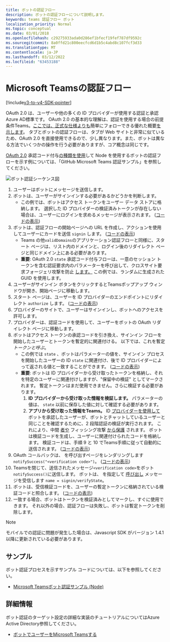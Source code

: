 ```yaml
---
title: ボットの認証フロー
description: ボットの認証フローについて説明します。
keywords: teams 認証フロー ボット
localization_priority: Normal
ms.topic: conceptual
ms.date: 03/01/2018
ms.openlocfilehash: c29275933ada0d286ef1bfecf19fef787df9592c
ms.sourcegitcommit: 8a0ffd21c800eecfcd6d1b5c4abd8c107fcf3d33
ms.translationtype: MT
ms.contentlocale: ja-JP
ms.lasthandoff: 03/12/2022
ms.locfileid: "63453188"
---
```

# <a name="microsoft-teams-authentication-flow-for-bots"></a>Microsoft Teamsの認証フロー

[!include[v3-to-v4-SDK-pointer](~/includes/v3-to-v4-pointer-bots.md)]

OAuth 2.0 は、ユーザーや他の多くの ID プロバイダーが使用する認証と承認Azure AD標準です。 OAuth 2.0 の基本的な理解は、認証を使用する場合の前提条件Teams。[ここでは、正式な仕様よりも](https://aaronparecki.com/oauth-2-simplified/)簡単にフォローできる優れた概要[を示します](https://oauth.net/2/)。 タブとボットの認証フローは、タブが Web サイトと非常に似ているため、OAuth 2.0 を直接使用できるので、少し異なります。また、ボットは異なる方法でいくつかの操作を行う必要がありますが、コア概念は同じです。

[OAuth 2.0](https://oauth.net/2/grant-types/authorization-code/) 承認コード付与[の種類を使用](https://github.com/OfficeDev/microsoft-teams-sample-auth-node)して Node を使用するボットの認証フローを示す例については、「GitHub Microsoft Teams 認証サンプル」を参照してください。

![ボット認証シーケンス図](~/assets/images/authentication/bot_auth_sequence_diagram.png)

1. ユーザーはボットにメッセージを送信します。
2. ボットは、ユーザーがサインインする必要があるかどうかを判断します。
    * この例では、ボットはアクセス トークンをユーザー データ ストアに格納します。 選択した ID プロバイダーの検証済みトークンが存在しない場合は、ユーザーにログインを求めるメッセージが表示されます。 ([コードの表示](https://github.com/OfficeDev/microsoft-teams-sample-auth-node/blob/469952a26d618dbf884a3be53c7d921cc580b1e2/src/utils/AuthenticationUtils.ts#L58-L76))
3. ボットは、認証フローの開始ページへの URL を作成し、アクションを使用してユーザーにカードを送信 `signin` します。 ([コードの表示](https://github.com/OfficeDev/microsoft-teams-sample-auth-node/blob/469952a26d618dbf884a3be53c7d921cc580b1e2/src/dialogs/BaseIdentityDialog.ts#L160-L190))
    * Teams の他`validDomains`のアプリケーション認証フローと同様に、スタート ページは、リスト内のドメインと、ログイン後のリダイレクト ページと同じドメイン上にある必要があります。
    * **重要**: OAuth 2.0 `state` 承認コード付与フローは、一意のセッション トークンを含む認証要求内のパラメーターを呼び出して、クロスサイト要求フォージェリ攻撃を防止 [します。](https://en.wikipedia.org/wiki/Cross-site_request_forgery) この例では、ランダムに生成された GUID を使用します。
4. ユーザーがサインイン ボタンをクリックするとTeamsポップアップ ウィンドウが開き、開始ページに移動します。
5. スタート ページは、ユーザーを ID プロバイダーのエンドポイントにリダイレクト `authorize` します。 ([コードの表示](https://github.com/OfficeDev/microsoft-teams-sample-auth-node/blob/469952a26d618dbf884a3be53c7d921cc580b1e2/public/html/auth-start.html#L51-L56))
6. プロバイダーのサイトで、ユーザーはサインインし、ボットへのアクセスを許可します。
7. プロバイダーは、認証コードを使用して、ユーザーをボットの OAuth リダイレクト ページに移動します。
8. ボットはアクセス トークンの承認コードを引き換え、サインイン フローを開始したユーザーとトークンを暫定的に関連付ける。 以下では、これを暫定 *トークンと呼ぶ*。
    * この例では `state` 、ボットはパラメーターの値を、サインイン プロセスを開始したユーザーの ID `state` に関連付け、後で ID プロバイダーによって返される値と一致することができます。 ([コードの表示](https://github.com/OfficeDev/microsoft-teams-sample-auth-node/blob/469952a26d618dbf884a3be53c7d921cc580b1e2/src/AuthBot.ts#L70-L99))
    * **重要**: ボットは ID プロバイダーから受け取ったトークンを格納し、それを特定のユーザーに関連付けしますが、"保留中の検証" としてマークされます。 暫定トークンはまだ使用できません。さらに検証する必要があります。
      1. **ID プロバイダーから受け取った情報を検証します。** パラメーターの値は、 `state` 以前に保存した値に対して確認する必要があります。
      1. **アプリから受け取った情報をTeams。** ID [プロバイダーを使用して](https://en.wikipedia.org/wiki/Man-in-the-middle_attack) ボットを承認したユーザーが、ボットとチャットしているユーザーと同じことを確認するために、2 段階認証の検証が実行されます。 これにより、中間 [者や](https://en.wikipedia.org/wiki/Man-in-the-middle_attack) フィッシング攻撃 [から保護](https://en.wikipedia.org/wiki/Phishing) されます。 ボットは検証コードを生成し、ユーザーに関連付けられたコードを格納します。 検証コードは、手順 9 と 10 でTeams手順に従って自動的に送信されます。 ([コードの表示](https://github.com/OfficeDev/microsoft-teams-sample-auth-node/blob/469952a26d618dbf884a3be53c7d921cc580b1e2/src/AuthBot.ts#L100-L113))
9. OAuth コールバックは、 を呼び出すページをレンダリングします `notifySuccess("<verification code>")`。 ([コードの表示](https://github.com/OfficeDev/microsoft-teams-sample-auth-node/blob/master/src/views/oauth-callback-success.hbs))
10. Teamsを閉じて、送信されたメッセージ`<verification code>`をボット`notifySuccess()`に送信します。 ボットは、 を指定して [呼び出し](/bot-framework/dotnet/bot-builder-dotnet-activities#invoke) メッセージを受信します `name = signin/verifyState`。
11. ボットは、受信検証コードを、ユーザーの暫定トークンに格納されている検証コードと照合します。 ([コードの表示](https://github.com/OfficeDev/microsoft-teams-sample-auth-node/blob/469952a26d618dbf884a3be53c7d921cc580b1e2/src/dialogs/BaseIdentityDialog.ts#L127-L140))
12. 一致する場合、ボットはトークンを検証済みとしてマークし、すぐに使用できます。 それ以外の場合、認証フローは失敗し、ボットは暫定トークンを削除します。

> [!Note]
> モバイルでの認証に問題が発生した場合は、Javascript SDK がバージョン 1.4.1 以降に更新されている必要があります。

## <a name="samples"></a>サンプル

ボット認証プロセスを示すサンプル コードについては、以下を参照してください。

* [Microsoft Teamsボット認証サンプル (Node)](https://github.com/OfficeDev/microsoft-teams-sample-auth-node)

## <a name="more-details"></a>詳細情報

ボット認証のターゲット設定の詳細な実装のチュートリアルについてはAzure Active Directory参照してください。

* [ボットでユーザーをMicrosoft Teamsする](~/resources/bot-v3/bot-authentication/auth-bot-AAD.md)
